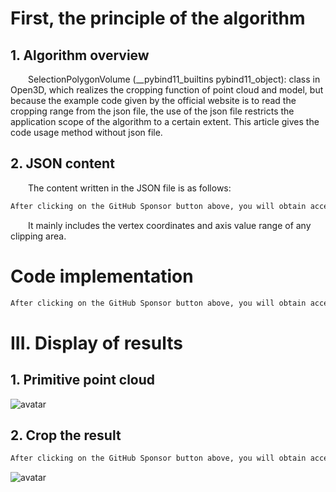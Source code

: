 #  First, the principle of the algorithm 

##  1. Algorithm overview 

   SelectionPolygonVolume (__pybind11_builtins pybind11_object): class in Open3D, which realizes the cropping function of point cloud and model, but because the example code given by the official website is to read the cropping range from the json file, the use of the json file restricts the application scope of the algorithm to a certain extent. This article gives the code usage method without json file. 

##  2. JSON content 

   The content written in the JSON file is as follows: 

  ```python  
After clicking on the GitHub Sponsor button above, you will obtain access permissions to my private code repository ( https://github.com/slowlon/my_code_bar ) to view this blog code. By searching the code number of this blog, you can find the code you need, code number is: 2024020309574473842
  ```  
   It mainly includes the vertex coordinates and axis value range of any clipping area. 

#  Code implementation 

  ```python  
After clicking on the GitHub Sponsor button above, you will obtain access permissions to my private code repository ( https://github.com/slowlon/my_code_bar ) to view this blog code. By searching the code number of this blog, you can find the code you need, code number is: 2024020309574473842
  ```  
#  III. Display of results 

##  1. Primitive point cloud 

 ![avatar]( 9f67c851a59d4ef78c63efb01a7acfb0.png) 

##  2. Crop the result 

  ```python  
After clicking on the GitHub Sponsor button above, you will obtain access permissions to my private code repository ( https://github.com/slowlon/my_code_bar ) to view this blog code. By searching the code number of this blog, you can find the code you need, code number is: 2024020309574473842
  ```  
 ![avatar]( 9be63c6b85c34876bfc05c13197cd071.png) 

